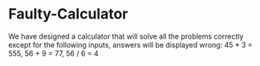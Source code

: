 # Faulty-Calculator
We have designed a calculator that will solve all the problems correctly except for the following inputs, answers will be displayed wrong:
45 * 3 = 555, 56 + 9 = 77, 56 / 6 = 4
